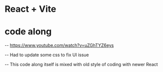 # React + Vite

# code along

-- https://www.youtube.com/watch?v=uZGhTYZ6eys

-- Had to update some css to fix UI issue

-- This code along itself is mixed with old style of coding with newer React